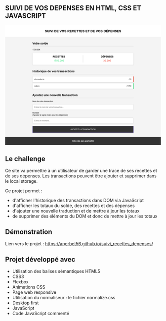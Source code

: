 ## SUIVI DE VOS DEPENSES EN HTML, CSS ET JAVASCRIPT

![Design preview for the project](./img/preview.png)

## Le challenge

Ce site va permettre à un utilisateur de garder une trace de ses recettes et de ses dépenses. Les transactions peuvent être ajouter et supprimer dans le local storage.

Ce projet permet :

- d'afficher l'historique des transactions dans DOM via JavaScript
- d'afficher les totaux du solde, des recettes et des dépenses
- d'ajouter une nouvelle traduction et de mettre à jour les totaux
- de supprimer des éléments du DOM et donc de mettre à jour les totaux

## Démonstration

Lien vers le projet : https://aperbet56.github.io/suivi_recettes_depenses/

## Projet développé avec

- Utilisation des balises sémantiques HTML5
- CSS3
- Flexbox
- Animations CSS
- Page web responsive
- Utilisation du normaliseur : le fichier normalize.css
- Desktop first
- JavaScript
- Code JavaScript commenté
